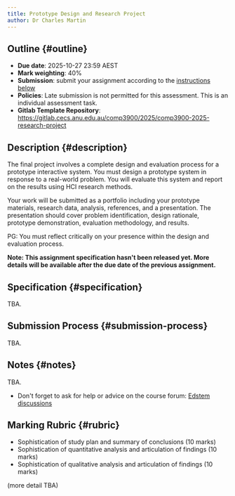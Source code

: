 ```yaml
---
title: Prototype Design and Research Project
author: Dr Charles Martin
---
```


## Outline {#outline}

- **Due date**: 2025-10-27 23:59 AEST
- **Mark weighting**: 40%
- **Submission**: submit your assignment according to the [instructions below](#submission-process)
- **Policies**: Late submission is not permitted for this assessment. This is an individual assessment task.
- **Gitlab Template Repository**: <https://gitlab.cecs.anu.edu.au/comp3900/2025/comp3900-2025-research-project>

## Description {#description}

The final project involves a complete design and evaluation process for a prototype interactive system. 
You must design a prototype system in response to a real-world problem. You will evaluate this system and report on the results using HCI research methods.

Your work will be submitted as a portfolio including your prototype materials, research data, analysis, references, and a presentation.
The presentation should cover problem identification, design rationale, prototype demonstration, evaluation methodology, and results. 

PG: You must reflect critically on your presence within the design and evaluation process.

**Note: This assignment specification hasn't been released yet. More details will be available after the due date of the previous assignment.**

## Specification {#specification}

TBA.

## Submission Process {#submission-process}

TBA.

## Notes {#notes}

TBA.

- Don't forget to ask for help or advice on the course forum: [Edstem discussions](https://edstem.org/au/courses/24905/discussion)

## Marking Rubric {#rubric}

- Sophistication of study plan and summary of conclusions (10 marks)
- Sophistication of quantitative analysis and articulation of findings (10 marks)
- Sophistication of qualitative analysis and articulation of findings (10 marks)

(more detail TBA)